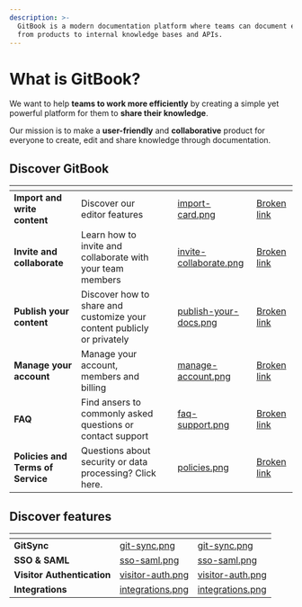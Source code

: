 ```yaml
---
description: >-
  GitBook is a modern documentation platform where teams can document everything
  from products to internal knowledge bases and APIs.
---
```


# What is GitBook?

We want to help **teams to work more efficiently** by creating a simple yet powerful platform for them to **share their knowledge**.

Our mission is to make a **user-friendly** and **collaborative** product for everyone to create, edit and share knowledge through documentation.

## Discover GitBook&#x20;

<table data-view="cards"><thead><tr><th></th><th></th><th data-type="content-ref"></th><th data-hidden data-card-cover data-type="files"></th><th data-hidden data-card-target data-type="content-ref"></th></tr></thead><tbody><tr><td><strong>Import and write content</strong></td><td>Discover our editor features</td><td></td><td><a href=".gitbook/assets/import-card.png">import-card.png</a></td><td><a href="broken-reference">Broken link</a></td></tr><tr><td><strong>Invite and collaborate</strong></td><td>Learn how to invite and collaborate with your team members </td><td></td><td><a href=".gitbook/assets/invite-collaborate.png">invite-collaborate.png</a></td><td><a href="broken-reference">Broken link</a></td></tr><tr><td><strong>Publish your content</strong></td><td> Discover how to share and customize your content publicly or privately</td><td></td><td><a href=".gitbook/assets/publish-your-docs.png">publish-your-docs.png</a></td><td><a href="broken-reference">Broken link</a></td></tr><tr><td><strong>Manage your account</strong> </td><td>Manage your account, members and billing</td><td></td><td><a href=".gitbook/assets/manage-account.png">manage-account.png</a></td><td><a href="broken-reference">Broken link</a></td></tr><tr><td><strong>FAQ</strong></td><td>Find ansers to commonly asked questions or contact support</td><td></td><td><a href=".gitbook/assets/faq-support.png">faq-support.png</a></td><td><a href="broken-reference">Broken link</a></td></tr><tr><td><strong>Policies and Terms of Service</strong> </td><td>Questions about security or data processing? Click here.</td><td></td><td><a href=".gitbook/assets/policies.png">policies.png</a></td><td><a href="broken-reference">Broken link</a></td></tr></tbody></table>

## Discover features&#x20;

<table data-card-size="large" data-view="cards"><thead><tr><th></th><th data-hidden data-type="files"></th><th data-hidden data-card-cover data-type="files"></th></tr></thead><tbody><tr><td><strong>GitSync</strong></td><td><a href=".gitbook/assets/git-sync.png">git-sync.png</a></td><td><a href=".gitbook/assets/git-sync.png">git-sync.png</a></td></tr><tr><td><strong>SSO &#x26; SAML</strong></td><td><a href=".gitbook/assets/sso-saml.png">sso-saml.png</a></td><td><a href=".gitbook/assets/sso-saml.png">sso-saml.png</a></td></tr><tr><td><strong>Visitor Authentication</strong></td><td><a href=".gitbook/assets/visitor-auth.png">visitor-auth.png</a></td><td><a href=".gitbook/assets/visitor-auth.png">visitor-auth.png</a></td></tr><tr><td><strong>Integrations</strong></td><td><a href=".gitbook/assets/integrations.png">integrations.png</a></td><td><a href=".gitbook/assets/integrations.png">integrations.png</a></td></tr></tbody></table>

